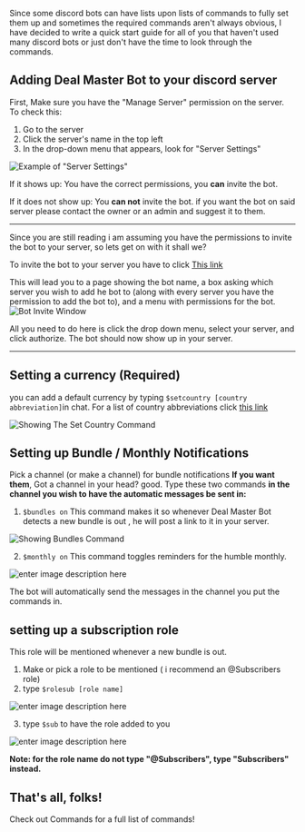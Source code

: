 Since some discord bots can have lists upon lists of commands to fully set them up and sometimes the required commands aren't always obvious, I have decided to write a quick start guide for all of you that haven't used many discord bots or just don't have the time to look through the commands.

## Adding Deal Master Bot to your discord server
First, Make sure you have the "Manage Server" permission on the server. 
To check this:

 1. Go to the server
 2. Click the server's name in the top left
 3. In the drop-down menu that appears, look for "Server Settings"
  
![Example of "Server Settings"](https://i.imgur.com/qIwnCtE.png)
  
  If it shows up: 
  You have the correct permissions, you **can** invite the bot.
  
  If it does not show up:
  You **can not** invite the bot. if you want the bot on said server please contact the owner or an admin and suggest it to them.


----------

Since you are still reading i am assuming you have the permissions to invite the bot to your server, so lets get on with it shall we? 

To invite the bot to your server you have to click [This link](https://discordapp.com/oauth2/authorize?client_id=345511200454606850&scope=bot&permissions=268725320)

This will lead you to a page showing the bot name, a box asking which server you wish to add he bot to (along with every server you have the permission to add the bot to), and a menu with permissions for the bot.
![Bot Invite Window](https://i.imgur.com/nnA3BVN.png)

All you need to do here is click the drop down menu, select your server, and click authorize.
The bot should now show up in your server.

----------
## Setting a currency (Required)
you can add a default currency by typing `$setcountry [country abbreviation]`in chat. For a list of country abbreviations click [this link](http://sustainablesources.com/resources/country-abbreviations/)

![Showing The Set Country Command](https://i.imgur.com/NWqMoMd.png)

## Setting up Bundle / Monthly Notifications
Pick a channel (or make a channel) for bundle notifications **If you want them**,
Got a channel in your head? good.
Type these two commands **in the channel you wish to have the automatic messages be sent in:**

 1. `$bundles on` This command makes it so whenever Deal Master Bot detects a new bundle is out , he will post a link to it in your server.
 
![Showing Bundles Command](https://i.imgur.com/H8PdjZ2.png)
 
 2. `$monthly on` This command toggles reminders for the humble monthly. 
 
![enter image description here](https://i.imgur.com/dUKLBhZ.png)

The bot will automatically send the messages in the channel you put the commands in.
## setting up a subscription role
This role will be mentioned whenever a new bundle is out.
 1. Make or pick a role to be mentioned ( i recommend an @Subscribers role)
 2. type `$rolesub [role name]` 
 
![enter image description here](https://i.imgur.com/AZFyMIL.png)
 
 3. type `$sub` to have the role added to you

![enter image description here](https://thumbs.gfycat.com/LiquidEuphoricJackrabbit-size_restricted.gif)

**Note: for the role name do not type "@Subscribers", type "Subscribers" instead.** 

## That's all, folks!
Check out Commands for a full list of commands!
